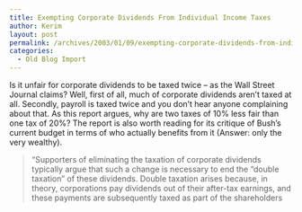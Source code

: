 ```yaml
---
title: Exempting Corporate Dividends From Individual Income Taxes
author: Kerim
layout: post
permalink: /archives/2003/01/09/exempting-corporate-dividends-from-individual-income-taxes/
categories:
  - Old Blog Import
---
```

Is it unfair for corporate dividends to be taxed twice &#8211; as the Wall Street Journal claims? Well, first of all, much of corporate dividends aren&#8217;t taxed at all. Secondly, payroll is taxed twice and you don&#8217;t hear anyone complaining about that. As this report argues, why are two taxes of 10% less fair than one tax of 20%? The report is also worth reading for its critique of Bush&#8217;s current budget in terms of who actually benefits from it (Answer: only the very wealthy).




>   &#8220;Supporters of eliminating the taxation of corporate dividends typically argue that such a change is necessary to end the &#8220;double taxation&#8221; of these dividends. Double taxation arises because, in theory, corporations pay dividends out of their after-tax earnings, and these payments are subsequently taxed as part of the shareholders 
>   

>   
>  